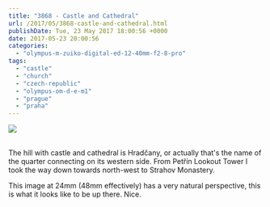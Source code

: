 ```yaml
---
title: "3868 - Castle and Cathedral"
url: /2017/05/3868-castle-and-cathedral.html
publishDate: Tue, 23 May 2017 18:00:56 +0000
date: 2017-05-23 20:00:56
categories: 
  - "olympus-m-zuiko-digital-ed-12-40mm-f2-8-pro"
tags: 
  - "castle"
  - "church"
  - "czech-republic"
  - "olympus-om-d-e-m1"
  - "prague"
  - "praha"
---
```

<div class="container">
<div class="center"><a target="_blank" href="https://d25zfm9zpd7gm5.cloudfront.net/1200x1200/2016/20161024_145820_lr.jpg"><img class="webfeedsFeaturedVisual" src="https://d25zfm9zpd7gm5.cloudfront.net/0600x0600/2016/20161024_145820_lr.jpg" /></a></div>
</div>
<br />

The hill with castle and cathedral is Hrad&ccaron;any, or actually that's the name of the quarter connecting on its western side. From Pet&#345;&iacute;n Lookout Tower I took the way down towards north-west to Strahov Monastery.

This image at 24mm (48mm effectively) has a very natural perspective, this is what it looks like to be up there. Nice.
